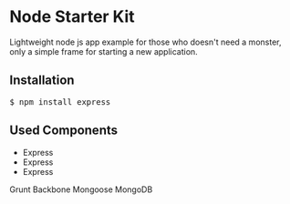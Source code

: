 <h1>Node Starter Kit</h1>

Lightweight node js app example for those who doesn't need a monster, 
only a simple frame for starting a new application.

<h2>Installation</h2>

<div class="highlight highlight-bash">
<pre>$ npm install express</pre>
</div>


<h2>Used Components</h2>

<ul>
<li>Express</li>
<li>Express</li>
<li>Express</li>
</ul>

Grunt
Backbone
Mongoose
MongoDB
